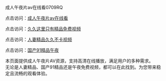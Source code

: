 成人午夜片av在线看0709RQ

点击访问：<a href="https://heiliaoxwd5i8.pages.dev/">成人午夜片av在线看</a>

点击访问：<a href="https://heiliaowt0d7p.pages.dev/">久久这里只有精品免费视频</a>

点击访问：<a href="https://heiliaoga6s9v.pages.dev/">人妻精品久久不卡视频</a>

点击访问：<a href="https://heiliaoow5kzm.pages.dev/">国产91精品午夜</a>

本页面提供成人午夜片AV资源，支持高清在线播放，满足用户的多种需求。  
无论是人妻精品、国产91精品还是午夜免费视频，都可以在此找到。为您带来稳定且流畅的观看体验。

<span style="display:none;">[Canonical link](https://github.com/T20250709/So12 ）</span>
